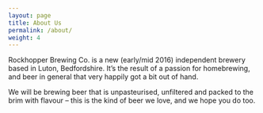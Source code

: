 ```yaml
---
layout: page
title: About Us
permalink: /about/
weight: 4
---
```


Rockhopper Brewing Co. is a new (early/mid 2016) independent brewery based in
Luton, Bedfordshire. It’s the result of a passion for homebrewing, and beer in
general that very happily got a bit out of hand.

We will be brewing beer that is unpasteurised, unfiltered and packed to the
brim with flavour – this is the kind of beer we love, and we hope you do too.
